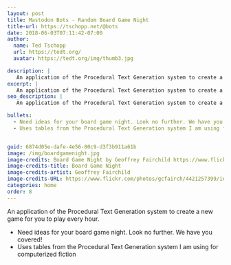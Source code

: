 ```yaml
---
layout: post
title: Mastodon Bots - Random Board Game Night
title-url: https://tschopp.net/@bots
date: 2018-06-03T07:11:42-07:00
author:
  name: Ted Tschopp
  url: https://tedt.org/
  avatar: https://tedt.org/img/thumb3.jpg

description: |
   An application of the Procedural Text Generation system to create a new game for you to play every hour. 
excerpt: |
   An application of the Procedural Text Generation system to create a new game for you to play every hour.
seo_description: |
   An application of the Procedural Text Generation system to create a new game for you to play every hour.

bullets:
  - Need ideas for your board game night. Look no further. We have you covered!
  - Uses tables from the Procedural Text Generation system I am using for computerized fiction


guid: 6874d05e-dafe-4e56-80c9-d3f3b911a61b
image: /img/boardgamenight.jpg
image-credits: Board Game Night by Geoffrey Fairchild https://www.flickr.com/photos/gcfairch/4421257399/in/photolist-7Kb6Us-7wwKqo-7JG6MR
image-credits-title: Board Game Night
image-credits-artist: Geoffrey Fairchild
image-credits-URL: https://www.flickr.com/photos/gcfairch/4421257399/in/photolist-7Kb6Us-7wwKqo-7JG6MR
categories: home
order: 8
---
```


An application of the Procedural Text Generation system to create a new game for you to play every hour.
* Need ideas for your board game night. Look no further. We have you covered!
* Uses tables from the Procedural Text Generation system I am using for computerized fiction
